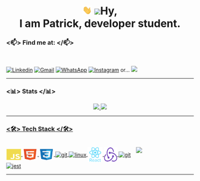 ##
<h1 align="center"><img src="https://raw.githubusercontent.com/ABSphreak/ABSphreak/master/gifs/Hi.gif" width="25px"></a> <img src="https://emojis.slackmojis.com/emojis/images/1531849430/4246/blob-sunglasses.gif?1531849430" width="30px">Hy,<br/> I am Patrick, developer student.</h1>

### <📫> Find me at: </📫>
<br/> 

[![Linkedin](	https://img.shields.io/badge/LinkedIn-0077B5?style=for-the-badge&logo=linkedin&logoColor=white)](https://www.linkedin.com/in/patrickbastosdeveloper/)
[![Gmail](https://img.shields.io/badge/Gmail-D14836?style=for-the-badge&logo=gmail&logoColor=white&link=mailto:patrickbastosc@gmail.com)](mailto:patrickbastosc@gmail.com)
[![WhatsApp](https://img.shields.io/badge/WhatsApp-25D366?style=for-the-badge&logo=whatsapp&logoColor=white)](http://api.whatsapp.com/send?1=pt_BR&phone=5524992641930)
[![Instagram](https://img.shields.io/badge/Instagram-E4405F?style=for-the-badge&logo=instagram&logoColor=white)](https://www.instagram.com/patrickbastosc/)
or...
<img src="https://vignette.wikia.nocookie.net/harrypotter/images/a/a8/Hedwig_1994.gif/revision/latest/scale-to-width-down/241?cb=20140912134905" width="215px"> 

---
### <📊> Stats </📊>
<div align="center">
<a href="https://github.com/PatrickBastosDeveloper">
   <img height="165em" src="https://github-readme-stats.vercel.app/api?username=PatrickBastosDeveloper&show_icons=true&theme=radical"/>
   <img height="165em" src="https://github-readme-stats.vercel.app/api/top-langs/?username=PatrickBastosDeveloper&layout=compact&langs_count=7&theme=radical"/>
</div>
   
---
### <🛠> Tech Stack </🛠>
   
<div style='display: inline_block'><br>
   <img align="center" alt="Js" height="30" width="40" src="https://raw.githubusercontent.com/devicons/devicon/master/icons/javascript/javascript-plain.svg">
   <img align="center" alt="HTML" height="30" width="40" src="https://raw.githubusercontent.com/devicons/devicon/master/icons/html5/html5-original.svg">
   <img align="center" alt="CSS" height="30" width="40" src="https://raw.githubusercontent.com/devicons/devicon/master/icons/css3/css3-original.svg">
   <img align="center" alt="git" width="30" height="40" src="https://www.vectorlogo.zone/logos/git-scm/git-scm-icon.svg">
   <img align="center" alt="linux" width="35" height="40" src="https://cdn-icons-png.flaticon.com/512/518/518713.png" />
    <img align="right" src="https://raw.githubusercontent.com/rahul-jha98/rahul-jha98/main/techstack.gif" width="155px"/>
   <img align="center" alt="react" width="40" height="40" src="https://raw.githubusercontent.com/devicons/devicon/master/icons/react/react-original-wordmark.svg"/>
   <img align="center" alt="redux" width="35" height="40" src="https://raw.githubusercontent.com/devicons/devicon/master/icons/redux/redux-original.svg"/>
   <img align="center" alt="git" width="40" height="40" src="https://www.vectorlogo.zone/logos/git-scm/git-scm-icon.svg"/>
   <img align="center" alt="jest" width="40" height="40"src="https://www.vectorlogo.zone/logos/jestjsio/jestjsio-icon.svg"/>
</div>

---


